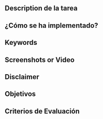 ## Description de la tarea

<!-- Descripción sobre lo que se pide en la tarea -->
<!--Diseño Diagrama de Clases en UML que recoja todo lo expuesto en el libro Excel de la-->
<!--empresa y nuevas entidades que necesitemos para digitalizar el producto.-->
<!--Creación de las Clases en Java obtenidas del Diagrama de Clases.-->
<!--Repositorio con GIT para recoger todo el código. Es necesario al menos tener una rama-->
<!--master y otras subramas. La fusión de las subramas a master se hará a través de Pull-->
<!--Requests.-->
<!--Para probar que las clases creadas recogen toda la lógica necesaria para la realización de la-->
<!--aplicación, tendremos una Clase Main que me permita introducir la siguiente información a-->
<!--través de Scanner:-->
<!--Un cliente autónomo.-->
<!--Un cliente sociedad.-->
<!--Dos productos.-->
<!--Dos servicios.-->
<!--Una factura con:-->
<!--Autónomo.-->
<!--Un producto.-->
<!--Un servicio.-->
<!--Una factura con:-->
<!--Sociedad.-->
<!--Un producto.-->
<!--Un servicio.-->
<!--Crearemos una clase llamada InvoicePrinter (Impresora de Factura) que emule la hoja del-->
<!--cliente que tenía para imprimir las facturas -->

## ¿Cómo se ha implementado?

<!-- Estructura de clases, patrones: MVVM, etc.  -->

## Keywords

<!-- Palabras relacionadas con los conceptos vistos -->

## Screenshots or Video

<!-- Captura de pantalla de la consola -->

## Disclaimer

## Objetivos

<!-- Lo actualiza el profesor.. 
Buscar en el README el Resultado de Aprendizaje con el que se está trabajando -->

## Criterios de Evaluación

<!-- 
    Lo actualiza el profesor.
    Buscar en el README los criterios de Evaluación con los que se están trabajando.
    Marca con una [X] los conseguidos. Ejemplo:
    [ ] Criterio Evaluación 1.
    [ ] Criterio Evaluación 2.
    [X] Criterio Evaluación 3.
-->